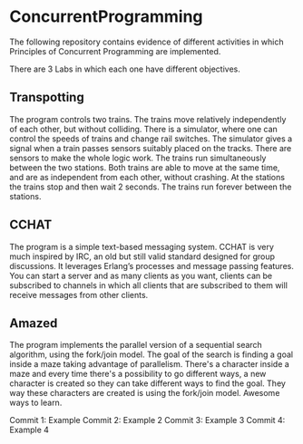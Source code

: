 
# ConcurrentProgramming
The following repository contains evidence of different activities in which Principles of Concurrent Programming are implemented.

There are 3 Labs in which each one have different objectives.

## Transpotting
The program controls two trains. The trains move relatively independently of each other, but without colliding. There is a simulator, where one can control the speeds of trains and change rail switches. The simulator gives a signal when a train passes sensors suitably placed on the tracks. There are sensors to make the whole logic work. 
The trains run simultaneously between the two stations. Both trains are able to move at the same time, and are as independent from each other, without crashing. At the stations the trains stop and then wait 2 seconds. The trains run forever between the stations.

## CCHAT
The program is a simple text-based messaging system. CCHAT is very much inspired by IRC, an old but still valid standard designed for group discussions. It leverages Erlang’s processes and message passing features. You can start a server and as many clients as you want, clients can be subscribed to channels in which all clients that are subscribed to them will receive messages from other clients.  

## Amazed
The program implements the parallel version of a sequential search algorithm, using the fork/join model. The goal of the search is finding a goal inside a maze taking advantage of parallelism. There's a character inside a maze and every time there's a possibility to go different ways, a new character is created so they can take different ways to find the goal. They way these characters are created is using the fork/join model. 
Awesome ways to learn.

Commit 1: Example
Commit 2: Example 2
Commit 3: Example 3
Commit 4: Example 4